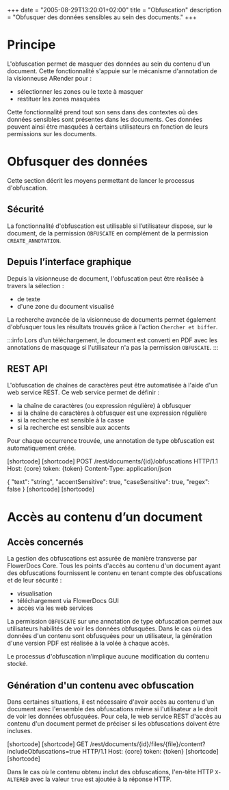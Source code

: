 +++
date = "2005-08-29T13:20:01+02:00"
title = "Obfuscation"
description = "Obfusquer des données sensibles au sein des documents."
+++

# Principe

L'obfuscation permet de masquer des données au sein du contenu d'un document. Cette fonctionnalité s'appuie sur le mécanisme d'annotation de la visionneuse ARender pour : 

* sélectionner les zones ou le texte à masquer
* restituer les zones masquées

Cette fonctionnalité prend tout son sens dans des contextes où des données sensibles sont présentes dans les documents. Ces données peuvent ainsi être masquées à certains utilisateurs en fonction de leurs permissions sur les documents.


# Obfusquer des données

Cette section décrit les moyens permettant de lancer le processus d'obfuscation. 

## Sécurité 

La fonctionnalité d'obfuscation est utilisable si l’utilisateur dispose, sur le document, de la permission `OBFUSCATE` en complément de la permission `CREATE_ANNOTATION`. 

## Depuis l’interface graphique

Depuis la visionneuse de document, l'obfuscation peut être réalisée à travers la sélection : 

* de texte
* d'une zone du document visualisé

La recherche avancée de la visionneuse de documents permet également d'obfusquer tous les résultats trouvés grâce à l'action `Chercher et biffer`.

:::info
Lors d'un téléchargement, le document est converti en PDF avec les annotations de masquage si l'utilisateur n'a pas la permission `OBFUSCATE`.
:::

## REST API

L'obfuscation de chaînes de caractères peut être automatisée à l'aide d'un web service REST. 
Ce web service permet de définir : 

* la chaîne de caractères (ou expression régulière) à obfusquer
* si la chaîne de caractères à obfusquer est une expression régulière
* si la recherche est sensible à la casse
* si la recherche est sensible aux accents

Pour chaque occurrence trouvée, une annotation de type obfuscation est automatiquement créée.

[shortcode]
[shortcode]
POST <core>/rest/documents/{id}/obfuscations HTTP/1.1
Host: {core}
token: {token}
Content-Type: application/json

{
  "text": "string",
  "accentSensitive": true,
  "caseSensitive": true,
  "regex": false
}
[shortcode]
[shortcode]

# Accès au contenu d’un document

## Accès concernés

La gestion des obfuscations est assurée de manière transverse par FlowerDocs Core. Tous les points d'accès au contenu d'un document ayant des obfuscations fournissent le contenu en tenant compte des obfuscations et de leur sécurité : 

* visualisation
* téléchargement via FlowerDocs GUI
* accès via les web services

La permission `OBFUSCATE` sur une annotation de type obfuscation permet aux utilisateurs habilités de voir les données obfusquées.
Dans le cas où des données d'un contenu sont obfusquées pour un utilisateur, la génération d'une version PDF est réalisée à la volée à chaque accès.

Le processus d'obfuscation n’implique aucune modification du contenu stocké.


## Génération d'un contenu avec obfuscation

Dans certaines situations, il est nécessaire d'avoir accès au contenu d'un document avec l'ensemble des obfuscations même si l'utilisateur a le droit de voir les données obfusquées.
Pour cela, le web service REST d'accès au contenu d'un document permet de préciser si les obfuscations doivent être incluses.

[shortcode]
[shortcode]
GET <core>/rest/documents/{id}/files/{file}/content?includeObfuscations=true HTTP/1.1
Host: {core}
token: {token}
[shortcode]
[shortcode]

Dans le cas où le contenu obtenu inclut des obfuscations, l'en-tête HTTP `X-ALTERED` avec la valeur `true` est ajoutée à la réponse HTTP.
